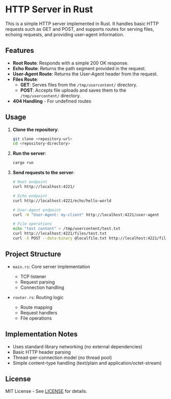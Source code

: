 # HTTP Server in Rust

This is a simple HTTP server implemented in Rust. It handles basic HTTP requests such as GET and POST, and supports routes for serving files, echoing requests, and providing user-agent information.

## Features

- **Root Route**: Responds with a simple 200 OK response.
- **Echo Route**: Returns the path segment provided in the request.
- **User-Agent Route**: Returns the User-Agent header from the request.
- **Files Route**:
    - **GET**: Serves files from the `/tmp/usercontent/` directory.
    - **POST**: Accepts file uploads and saves them to the `/tmp/usercontent/` directory.
- **404 Handling** - For undefined routes

## Usage

1. **Clone the repository**:
   ```bash
   git clone <repository-url>
   cd <repository-directory>
   ```
   
2. **Run the server**:
    ```bash
    cargo run
    ```
   
3. **Send requests to the server**:
    ```bash
    # Root endpoint
    curl http://localhost:4221/

    # Echo endpoint
    curl http://localhost:4221/echo/hello-world

    # User-Agent endpoint
    curl -H "User-Agent: my-client" http://localhost:4221/user-agent

    # File operations
    echo "test content" > /tmp/usercontent/test.txt
    curl http://localhost:4221/files/test.txt
    curl -X POST --data-binary @localfile.txt http://localhost:4221/files/uploaded.txt 
    ```
   
## Project Structure

- `main.rs`: Core server implementation
  - TCP listener
  - Request parsing
  - Connection handling
  
- `router.rs`: Routing logic
  - Route mapping 
  - Request handlers
  - File operations
  
## Implementation Notes
- Uses standard library networking (no external dependencies)
- Basic HTTP header parsing
- Thread-per-connection model (no thread pool)
- Simple content-type handling (text/plain and application/octet-stream)

## License
MIT License - See [LICENSE](./LICENSE) for details.